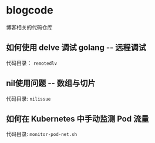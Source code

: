 # blogcode

博客相关的代码仓库

## 如何使用 delve 调试 golang -- 远程调试

代码目录： `remotedlv`

## nil使用问题 -- 数组与切片

代码目录: `nilissue`

## 如何在 Kubernetes 中手动监测 Pod 流量

代码目录: `monitor-pod-net.sh`
